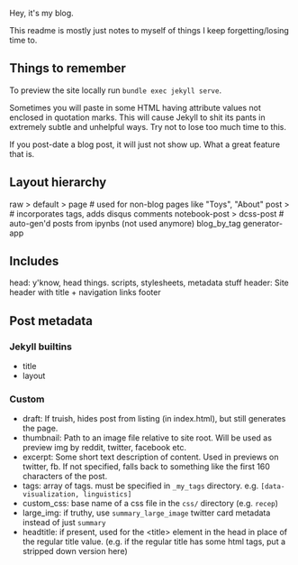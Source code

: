 Hey, it's my blog.

This readme is mostly just notes to myself of things I keep forgetting/losing time to.

## Things to remember

To preview the site locally run `bundle exec jekyll serve`.

Sometimes you will paste in some HTML having attribute values not enclosed in quotation marks. This will cause Jekyll to shit its pants in extremely subtle and unhelpful ways. Try not to lose too much time to this.

If you post-date a blog post, it will just not show up. What a great feature that is.

## Layout hierarchy

raw > default > 
  page # used for non-blog pages like "Toys", "About"
  post > # incorporates tags, adds disqus comments
    notebook-post > dcss-post # auto-gen'd posts from ipynbs (not used anymore)
  blog_by_tag
generator-app

## Includes

head: y'know, head things. scripts, stylesheets, metadata stuff
header: Site header with title + navigation links
footer

## Post metadata

### Jekyll builtins

- title
- layout

### Custom

- draft: If truish, hides post from listing (in index.html), but still generates the page. 
- thumbnail: Path to an image file relative to site root. Will be used as preview img by reddit, twitter, facebook etc.
- excerpt: Some short text description of content. Used in previews on twitter, fb. If not specified, falls back to something like the first 160 characters of the post.
- tags: array of tags. must be specified in `_my_tags` directory. e.g. `[data-visualization, linguistics]`
- custom_css: base name of a css file in the `css/` directory (e.g. `recep`)
- large_img: if truthy, use `summary_large_image` twitter card metadata instead of just `summary`
- headtitle: if present, used for the \<title\> element in the head in place of the regular title value. (e.g. if the regular title has some html tags, put a stripped down version here)
